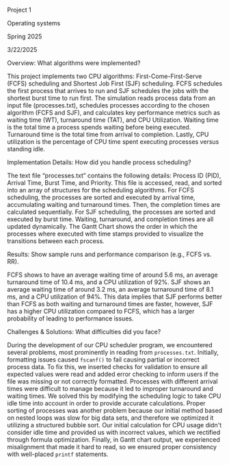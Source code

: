 Project 1

Operating systems

Spring 2025

3/22/2025

Overview: What algorithms were implemented?

This project implements two CPU algorithms: First-Come-First-Serve (FCFS) scheduling and Shortest Job First (SJF) scheduling. FCFS schedules the first process that arrives to run and SJF schedules the jobs with the shortest burst time to run first. The simulation reads process data from an input file (processes.txt), schedules processes according to the chosen algorithm (FCFS and SJF), and calculates key performance metrics such as waiting time (WT), turnaround time (TAT), and CPU Utilization. Waiting time is the total time a process spends waiting before being executed. Turnaround time is the total time from arrival to completion. Lastly, CPU utilization is the percentage of CPU time spent executing processes versus standing idle.
    
Implementation Details: How did you handle process scheduling?

The text file “processes.txt” contains the following details: Process ID (PID), Arrival Time, Burst Time, and Priority. This file is accessed, read, and sorted into an array of structures for the scheduling algorithms. For FCFS scheduling, the processes are sorted and executed by arrival time, accumulating waiting and turnaround times. Then, the completion times are calculated sequentially. For SJF scheduling, the processes are sorted and executed by burst time. Waiting, turnaround, and completion times are all updated dynamically. The Gantt Chart shows the order in which the processes where executed with time stamps provided to visualize the transitions between each process.

Results: Show sample runs and performance comparison (e.g., FCFS vs. RR).

FCFS shows to have an average waiting time of around 5.6 ms, an average turnaround time of 10.4 ms, and a CPU utilization of 92%. SJF shows an average waiting time of around 3.2 ms, an average turnaround time of 8.1 ms, and a CPU utilization of 94%. This data implies that SJF performs better than FCFS as both waiting and turnaround times are faster, however, SJF has a higher CPU utilization compared to FCFS, which has a larger probability of leading to performance issues. 

Challenges & Solutions: What difficulties did you face?

During the development of our CPU scheduler program, we encountered several problems, most prominently in reading from `processes.txt`. Initially, formatting issues caused `fscanf()` to fail causing partial or incorrect process data. To fix this, we inserted checks for validation to ensure all expected values were read and added error checking to inform users if the file was missing or not correctly formatted. Processes with different arrival times were difficult to manage because it led to improper turnaround and waiting times. We solved this by modifying the scheduling logic to take CPU idle time into account in order to provide accurate calculations. Proper sorting of processes was another problem because our initial method based on nested loops was slow for big data sets, and therefore we optimized it utilizing a structured bubble sort. Our initial calculation for CPU usage didn't consider idle time and provided us with incorrect values, which we rectified through formula optimization. Finally, in Gantt chart output, we experienced misalignment that made it hard to read, so we ensured proper consistency with well-placed `printf` statements.
